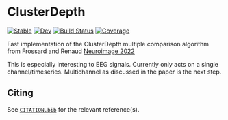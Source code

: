# ClusterDepth

[![Stable](https://img.shields.io/badge/docs-stable-blue.svg)](https://s-ccs.github.io/ClusterDepth.jl/stable/)
[![Dev](https://img.shields.io/badge/docs-dev-blue.svg)](https://s-ccs.github.io/ClusterDepth.jl/dev/)
[![Build Status](https://github.com/s-ccs/ClusterDepth.jl/actions/workflows/CI.yml/badge.svg?branch=main)](https://github.com/s-ccs/ClusterDepth.jl/actions/workflows/CI.yml?query=branch%3Amain)
[![Coverage](https://codecov.io/gh/s-ccs/ClusterDepth.jl/branch/main/graph/badge.svg)](https://codecov.io/gh/s-ccs/ClusterDepth.jl)

Fast implementation of the ClusterDepth multiple comparison algorithm from Frossard and Renaud [Neuroimage 2022](https://doi.org/10.1016/j.neuroimage.2021.118824)

This is especially interesting to EEG signals. Currently only acts on a single channel/timeseries. Multichannel as discussed in the paper is the next step.
## Citing

See [`CITATION.bib`](CITATION.bib) for the relevant reference(s).
